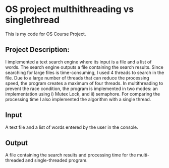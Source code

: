 # OS project multhithreading vs singlethread

This is my code for OS Course Project. 


## Project Description: 
I implemented a text search engine where its input is a file and a list of words. The search engine outputs a file containing the search results.  Since searching for large files is time-consuming, I used 4 threads to search in the file. Due to a large number of threads that can reduce the processing speed, the program creates a maximum of four threads. In multithreading to prevent the race condition, the program is implemented in two modes:  an implementation using i) Mutex Lock, and ii) semaphore. For comparing the processing time I also implemented the algorithm with a single thread.


## Input

A text file and a list of words entered by the user in the console.


## Output

A file containing the search results and processing time for the multi-threaded and single-threaded program.
